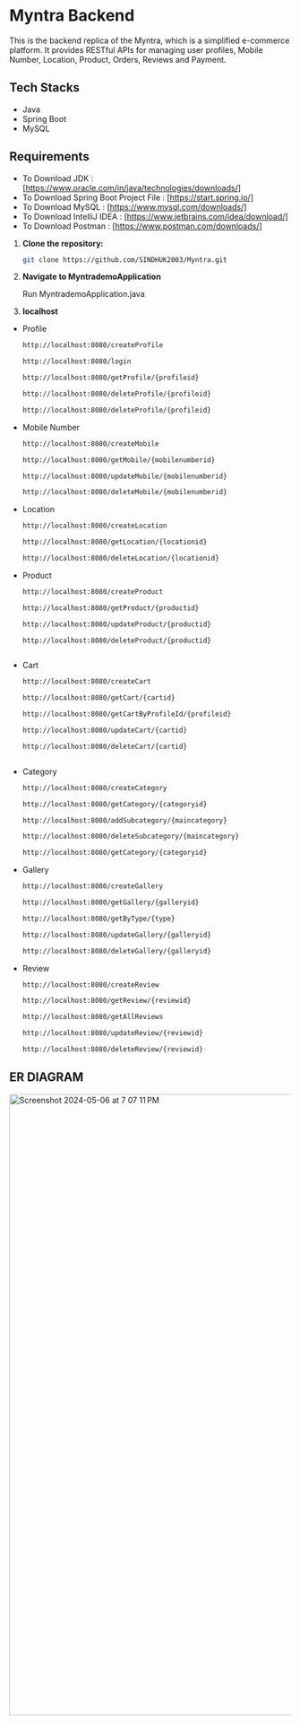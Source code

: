 # Myntra Backend

This is the backend replica of the Myntra, which is a simplified e-commerce platform. It provides RESTful APIs for managing user profiles, Mobile Number, Location, Product, Orders, Reviews and Payment.


## Tech Stacks

- Java
- Spring Boot
- MySQL

## Requirements

- To Download JDK : [https://www.oracle.com/in/java/technologies/downloads/]
- To Download Spring Boot Project File : [https://start.spring.io/]
- To Download MySQL : [https://www.mysql.com/downloads/]
- To Download IntelliJ IDEA : [https://www.jetbrains.com/idea/download/]
- To Download Postman : [https://www.postman.com/downloads/]


1. **Clone the repository:**

   ```bash
   git clone https://github.com/SINDHUK2003/Myntra.git
   
2. **Navigate to MyntrademoApplication**

   Run MyntrademoApplication.java

3. **localhost**

- Profile
     
   ```bash
   http://localhost:8080/createProfile

   http://localhost:8080/login

   http://localhost:8080/getProfile/{profileid}

   http://localhost:8080/deleteProfile/{profileid}

   http://localhost:8080/deleteProfile/{profileid}


- Mobile Number

   ```bash
   http://localhost:8080/createMobile

   http://localhost:8080/getMobile/{mobilenumberid}

   http://localhost:8080/updateMobile/{mobilenumberid}

   http://localhost:8080/deleteMobile/{mobilenumberid}


- Location
  
  ```bash
  http://localhost:8080/createLocation

  http://localhost:8080/getLocation/{locationid}

  http://localhost:8080/deleteLocation/{locationid}


- Product
  
  ```bash
  http://localhost:8080/createProduct

  http://localhost:8080/getProduct/{productid}

  http://localhost:8080/updateProduct/{productid}

  http://localhost:8080/deleteProduct/{productid}



- Cart
  
  ```bash
  http://localhost:8080/createCart

  http://localhost:8080/getCart/{cartid}

  http://localhost:8080/getCartByProfileId/{profileid}

  http://localhost:8080/updateCart/{cartid}

  http://localhost:8080/deleteCart/{cartid}



- Category
  
  ```bash
  http://localhost:8080/createCategory

  http://localhost:8080/getCategory/{categoryid}

  http://localhost:8080/addSubcategory/{maincategory}

  http://localhost:8080/deleteSubcategory/{maincategory}

  http://localhost:8080/getCategory/{categoryid}


- Gallery
  
  ```bash
  http://localhost:8080/createGallery

  http://localhost:8080/getGallery/{galleryid}

  http://localhost:8080/getByType/{type}

  http://localhost:8080/updateGallery/{galleryid}

  http://localhost:8080/deleteGallery/{galleryid}


- Review
  
  ```bash
  http://localhost:8080/createReview

  http://localhost:8080/getReview/{reviewid}

  http://localhost:8080/getAllReviews

  http://localhost:8080/updateReview/{reviewid}

  http://localhost:8080/deleteReview/{reviewid}


## ER DIAGRAM

<img width="1108" alt="Screenshot 2024-05-06 at 7 07 11 PM" src="https://github.com/SINDHUK2003/Myntra/assets/102289855/19c3d575-64df-4ab5-8200-2b6a1f9ef9a9">










